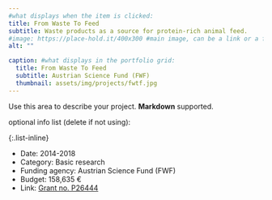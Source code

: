 ```yaml
---
#what displays when the item is clicked:
title: From Waste To Feed
subtitle: Waste products as a source for protein-rich animal feed.
#image: https://place-hold.it/400x300 #main image, can be a link or a file in assets/img/portfolio
alt: ""

caption: #what displays in the portfolio grid:
  title: From Waste To Feed
  subtitle: Austrian Science Fund (FWF)
  thumbnail: assets/img/projects/fwtf.jpg
---
```

Use this area to describe your project. **Markdown** supported.

optional info list (delete if not using):

{:.list-inline} 

- Date: 2014-2018
- Category: Basic research
- Funding agency: Austrian Science Fund (FWF)
- Budget: 158,635 €
- Link: [Grant no. P26444](https://www.fwf.ac.at/en/research-radar/10.55776/P26444)

